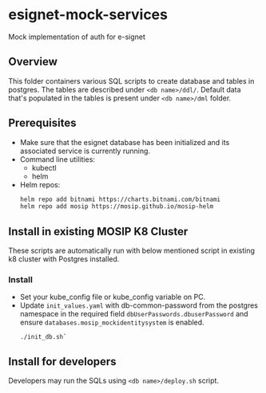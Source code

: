 # esignet-mock-services
Mock implementation of auth for e-signet

## Overview
This folder containers various SQL scripts to create database and tables in postgres.
The tables are described under `<db name>/ddl/`.
Default data that's populated in the tables is present under `<db name>/dml` folder.

## Prerequisites
* Make sure that the esignet database has been initialized and its associated service is currently running.
* Command line utilities:
    - kubectl
    - helm
* Helm repos:
  ```sh
  helm repo add bitnami https://charts.bitnami.com/bitnami
  helm repo add mosip https://mosip.github.io/mosip-helm
  ```

## Install in existing MOSIP K8 Cluster
These scripts are automatically run with below mentioned script in existing k8 cluster with Postgres installed.
### Install
* Set your kube_config file or kube_config variable on PC.
* Update `init_values.yaml` with db-common-password from the postgres namespace in the required field `dbUserPasswords.dbuserPassword` and ensure `databases.mosip_mockidentitysystem` is enabled.
  ```
  ./init_db.sh`
  ```

## Install for developers
Developers may run the SQLs using `<db name>/deploy.sh` script.
